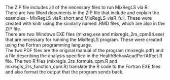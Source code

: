 The ZIP file includes all of the necessary files to run MixRegLS via R.  
There are two Word documents in the ZIP file that include and explain the examples - MixRegLS_viaR_short and MixRegLS_viaR_full.  These were created with knitr using the similarly named .RMD files, which are also in the ZIP file.  
There are two Windows EXE files (mixreg.exe and mixregls_2rs_cpm64.exe) that are necessary for running the MixRegLS program.  These were created using the Fortran programming language.   
The two PDF files are the original manual of the program (mixregls.pdf) and a file describing the analysis specified in the HealthBehavAcadPerfAffect.R file. 
The two R files (mixregls_2rs_formula_cpm.R and mixregls_2rs_function_cpm.R) translate the R code to the Fortran EXE files and also format the output that the program sends back. 
